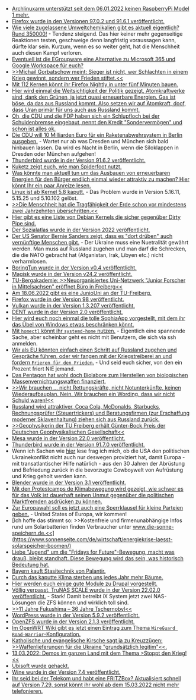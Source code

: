 * [Archlinuxarm unterstützt seit dem 06.01.2022 keinen RaspberryPi Model 1 mehr.](https://archlinuxarm.org/forum/viewtopic.php?f=7&t=15783&hilit=build+os)
* [Firefox wurde in den Versionen 97.0.2 und 91.6.1 veröffentlicht.](https://www.bleepingcomputer.com/news/security/mozilla-firefox-9702-fixes-two-actively-exploited-zero-day-bugs/)
* [Wie viele zugelassene Umweltchemikalien gibt es aktuell eigentlich? Rund 350000!](https://www.sonnenseite.com/de/umwelt/zahl-der-umweltchemikalien-wird-unbeherrschbar/) - Tendenz steigend. Das hier keiner mehr gegenseitige Reaktionen testen, geschweige denn langfristig voraussagen kann, dürfte klar sein. Kurzum, wenn es so weiter geht, hat die Menschheit auch diesen Kampf verloren.
* [Eventuell ist die EGroupware eine Alternative zu Microsoft 365 und Google Workspace für euch?](https://opensource.com/article/22/3/open-source-egroupware)
* [>>Michail Gorbatschow meint: Sieger ist nicht, wer Schlachten in einem Krieg gewinnt, sondern wer Frieden stiftet.<<](https://www.sonnenseite.com/de/franz-alt/kommentare-interviews/michail-gorbatschow-nie-wieder-krieg/)
* [Mit 112 Kernen könnt ihr Firefox Nightly in unter fünf Minuten bauen.](https://utcc.utoronto.ca/~cks/space/blog/linux/BigServerFastFirefoxBuild)
* [Hier wird einmal die Weitsichtigkeit der Politik gezeigt, Atomkraftwerke sind, dank den Grünen, ja jetzt quasi erneuerbare Energien. Gas ist böse, da das aus Russland kommt. Also setzen wir auf Atomkraft, doof, dass Uran primär für uns auch aus Russland kommt.](https://blog.fefe.de/?ts=9cdbb19e)
* [Oh, die CDU und die FDP haben sich ein Schlupfloch bei der Schuldenbremse eingebaut, nennt den Kredit "Sondervermögen" und schon ist alles ok.](https://blog.fefe.de/?ts=9cdbaa9d)
* [Die CDU will 10 Milliarden Euro für ein Raketenabwehrsystem in Berlin ausgeben.](https://blog.fefe.de/?ts=9cdbf754) - Wartet nur ab was Dresden und München sich bald hinbauen lassen. Da wird es Nacht in Berlin, wenn die Siloklappen in Dresden oder München aufgehen!
* [Thunderbird wurde in der Version 91.6.2 veröffentlicht.](https://www.borncity.com/blog/2022/03/07/thunderbird-version-91-6-2/)
* [Kuketz zeigt euch, wie man Spiderfoot nutzt.](https://www.kuketz-blog.de/spiderfoot-osint-tool-open-source-intelligence-zur-analyse-und-aufklaerung/)
* [Was könnte man aktuell tun um das Ausbauen von erneuerbaren Energien für den Bürger endlich einmal wieder attraktiv zu machen? Hier könnt Ihr ein paar Anreize lesen.](https://www.sonnenseite.com/de/politik/es-braucht-ein-erneuerbare-energien-notgesetz-een-zur-bekaempfung-der-energiekrise/)
* [Linux ist ab Kernel 5.8 kaputt.](https://www.borncity.com/blog/2022/03/08/dirty-pipe-linux-schwachstelle-ermglicht-root-zugriff/) - Das Problem wurde in Version 5.16.11, 5.15.25 und 5.10.102 gelöst.
* [>>Die Menschheit hat die Tragfähigkeit der Erde schon vor mindestens zwei Jahrzehnten überschritten.<<](https://www.sonnenseite.com/de/zukunft/club-of-rome-es-gibt-sie-die-grenzen-des-wachstums/)
* [Hier gibt es eine Liste von Debian Kernels die sicher gegenüber Dirty Pipe sind.](https://security-tracker.debian.org/tracker/CVE-2022-0847)
* [Der Sozialatlas wurde in der Version 2022 veröffentlicht.](https://www.sonnenseite.com/de/tipps/sozialatlas-zeigt-herausforderungen-fuer-den-sozialen-zusammenhalt/)
* [Der US Senator Bernie Sanders zeigt, dass es "dort drüben" auch vernünftige Menschen gibt.](https://weltnetz.tv/video/2598-us-senator-bernie-sanders-fordert-die-neutralitaet-der-ukraine) - Der Ukraine muss eine Nuetralität gewährt werden. Man muss auf Russland zugehen und man darf die Schrecken, die die NATO gebracht hat (Afganistan, Irak, Libyen etc.) nicht verharmlosen.
* [BoringTun wurde in der Version v0.4 veröffentlicht.](https://www.phoronix.com/scan.php?page=news_item&px=BoringTun-0.4-Released)
* [Magisk wurde in der Version v24.2 veröffentlicht.](https://github.com/topjohnwu/Magisk/releases/tag/v24.2)
* [TU-Bergakademie: >>Neuorganisiertes Uni-Netzwerk "Junior Forscher in Mittelsachsen" eröffnet Büro in Freiberg<<](https://tu-freiberg.de/presse/neuorganisiertes-uni-netzwerk-junior-forscher-in-mittelsachsen-eroeffnet-buero-in-freiberg)
* [Am 18.06.2022 gibt es eine JunioUni an der TU-Freiberg.](https://tu-freiberg.de/junioruni)
* [Firefox wurde in der Version 98 veröffentlicht.](https://lwn.net/Articles/887162/)
* [Vulkan wurde in der Version 1.3.207 veröffentlicht.](https://www.phoronix.com/scan.php?page=news_item&px=Vulkan-1.3.207-Released)
* [DENT wurde in der Version 2.0 veröffentlicht.](https://lwn.net/Articles/887213/)
* [Hier wird euch noch einmal die tolle SophiaApp vorgestellt, mit dem ihr das Übel von Windows etwas beschränken könnt.](https://4sysops.com/archives/sophiapp-tweak-windows-10-settings-with-a-gui/)
* [Mit `homectl` könnt ihr `systemd-home` nutzen.](https://opensource.com/article/22/3/manage-users-home-directory-systemd-homed) - Eigentlich eine spannende Sache, aber scheinbar geht es nicht mit Benutzern, die sich via ssh anmelden.
* [Wir als EU könnten einfach einen Schritt auf Russland zugehen und Gespräche führen, oder wir fangen mit der Kriegstreiberei an und fordern `Frieren für den Frieden`.](https://blog.fefe.de/?ts=9cd65876) - Und seid euch sicher, von den ein Prozent friert NIE jemand.
* [Das Pentagon hat wohl doch Biolabore zum Herstellen von biologischen Massenvernichtungswaffen finanziert.](https://blog.fefe.de/?ts=9cd65613)
* [>>Wir brauchen ... nicht Rettungskräfte, nicht Notunterkünfte, keinen Wiederaufbauplan. Nein. Wir brauchen ein Wording, dass wir nicht Schuld waren!<<](https://blog.fefe.de/?ts=9cd649f1)
* [Russland wird attraktiver, Coca Cola, McDonalds, Starbucks, Rechnungsprüfer (Steuertrickers) und Beratungsfirmen (zur Erschaffung moderner Sklavenhaltung) ziehen sich aus Russland zurück.](https://blog.fefe.de/?ts=9cd93319)
* [>>Geophysikerin der TU Freiberg erhält Günter-Bock Preis der Deutschen Geophysikalischen Gesellschaft<<](https://tu-freiberg.de/presse/geophysikerin-der-tu-freiberg-erhaelt-guenter-bock-preis-der-deutschen-geophysikalischen-gese)
* [Mesa wurde in der Version 22.0 veröffentlicht.](https://www.phoronix.com/scan.php?page=news_item&px=Mesa-22.0-Released)
* [Thunderbird wurde in der Version 91.7.0 veröffentlicht.](https://www.borncity.com/blog/2022/03/09/thunderbird-version-91-7-0/)
* Wenn ich Sachen wie [hier](https://verfassungsblog.de/ausgesetzte-wehrpflicht/) lese frag ich mich, ob die USA den politischen Ukrainekonflikt nicht auch nur deswegen proviziert hat, damit Europa - mit transatlantischer Hilfe natürlich - aus den 30 Jahren der Abrüstung und Befriedung zurück in die bevorzugte Cowboywelt von Aufrüstung und Krieg geholt werden kann.
* [Blender wurde in der Version 3.1 veröffentlicht.](https://lwn.net/Articles/887359/)
* [Mit den Protestcamps de Klimabewegung wird gezeigt, wie schwer es für das Volk ist dauerhaft seinen Unmut gegenüber die politischen Marktfremden asdrücken zu können.](https://freiheitsrechte.org/klimacamps/)
* [Zur Europawahl soll es jetzt auch eine Sperrklausel für kleine Parteien geben.](https://www.patrick-breyer.de/affront-gegen-bundesverfassungsgericht-sperrklausel-zur-europawahl-soll-ueber-bruessel-durchgedrueckt-werden/) - United States of Europa, wir kommen!
* [Ich hoffe das stimmt so: >>Kostenfreie und firmenunabhängige Infos rund um Solarbatterien finden Verbraucher unter www.die-sonne-speichern.de.<<](https://www.sonnenseite.com/de/wirtschaft/energiekrise-laesst-solarspeicher-boomen/)
* [Liebe "Jugend" um die "Fridays for Future"-Bewegung, macht was drauß, bleibt standhaft. Diese Bewegung wird das sein, was historisch Bedeutung hat.](https://freiheitsrechte.org/klimacamps-interview-luca-salis/)
* [Bayern kauft Stasitechnik von Palantir.](https://netzpolitik.org/2022/umstrittener-ueberwachungskonzern-bayerns-polizei-setzt-bald-software-von-palantir-ein/)
* [Durch das kaputte Klima sterben uns jedes Jahr mehr Bäume.](https://www.sonnenseite.com/de/umwelt/waldverluste-beispiellos/)
* [Hier werden euch einige gute Module zu Drupal vorgestellt.](https://opensource.com/article/22/3/drupal-advanced-blogging-platform)
* [Völlig verpasst, TruNAS SCALE wurde in der Version 22.02.0 veröffentlicht.](https://www.truenas.com/community/threads/truenas-scale-22-02-0-angelfish-release.99233/) - Stark! Damit betreibt iX System jetzt zwei NAS-Lösungen die ZFS können und wirklich toll sind.
* [>>11 Jahre Fukushima – 36 Jahre Tschernobyl<<](https://www.sonnenseite.com/de/politik/11-jahre-fukushima-36-jahre-tschernobyl/)
* [WordPress wurde in der Version 5.9.2 veröffentlicht.](https://wordpress.org/news/2022/03/wordpress-5-9-2-security-maintenance-release/)
* [OpenZFS wurde in der Version 2.1.3 veröffentlicht.](https://www.phoronix.com/scan.php?page=news_item&px=OpenZFS-2.1.3)
* [Im OpenWRT Wiki gibt es jetzt einen Eintrag zum Thema `WireGuard Road-Warrior`-Konfiguration.](https://openwrt.org/docs/guide-user/services/vpn/wireguard/road-warrior)
* [Katholische und evangelische Kirsche sagt ja zu Kreuzzügen: >>Waffenlieferungen für die Ukraine "grundsätzlich legitim"<<.](https://blog.fefe.de/?ts=9cd49a21)
* [13.03.2022: Demos im ganzen Land mit dem Thema >Stoppt  den Krieg!<<](https://www.sonnenseite.com/de/politik/grossdemos-fuer-den-frieden-2/)
* [Ubisoft wurde gehackt.](https://www.borncity.com/blog/2022/03/12/ubisoft-durch-lapsus-cyber-gang-gehackt-mrz-2022/)
* [Wine wurde in der Version 7.4 veröffentlicht.](https://www.phoronix.com/scan.php?page=news_item&px=Wine-7.4-Released)
* [Ihr seid bei der Telekom und habt eine FRITZBox? Aktualisiert schnell auf Version 7.29, sonst könnt ihr wohl ab dem 15.03.2022 nicht mehr telefonieren.](https://www.borncity.com/blog/2022/03/12/achtung-telekom-kunden-fritzboxen-bentigen-ab-15-3-2022-fritzos-7-29-zum-telefonieren/)
